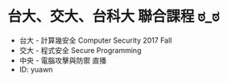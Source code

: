 # 台大、交大、台科大 聯合課程 ಠ_ಠ
* 台大 - 計算幾安全 Computer Security 2017 Fall
* 交大 - 程式安全 Secure Programming
* 中央 - 電腦攻擊與防禦 直播
* ID: yuawn